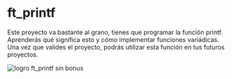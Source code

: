 # ft_printf

Este proyecto va bastante al grano, tienes que programar la función printf.
Aprenderás qué significa esto y cómo implementar funciones variádicas. 
Una vez que valides el proyecto, podrás utilizar esta función en tus futuros proyectos. 

![logro ft_printf sin bonus](https://github.com/byaliego/42-project-badges/blob/main/badges/ft_printfe.png)
